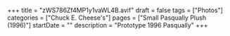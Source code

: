 +++
title = "zWS786Zf4MP1y1vaWL4B.avif"
draft = false
tags = ["Photos"]
categories = ["Chuck E. Cheese's"]
pages = ["Small Pasqually Plush (1996)"]
startDate = ""
description = "Prototype 1996 Pasqually"
+++
